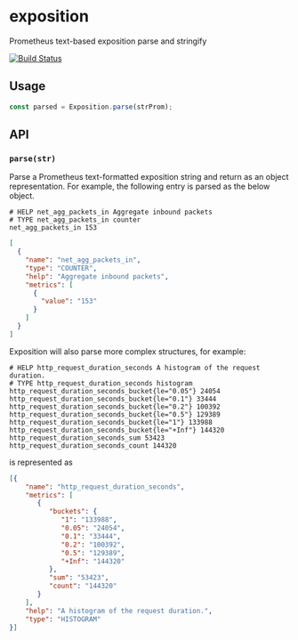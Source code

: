 # exposition
Prometheus text-based exposition parse and stringify

[![Build Status](https://secure.travis-ci.org/geek/exposition.svg)](http://travis-ci.org/geek/exposition)


## Usage

```javascript
const parsed = Exposition.parse(strProm);
```

## API

### `parse(str)`

Parse a Prometheus text-formatted exposition string and return as an object representation. For example, the following entry is parsed as the below object.


```
# HELP net_agg_packets_in Aggregate inbound packets
# TYPE net_agg_packets_in counter
net_agg_packets_in 153
```

```json
[
  {
    "name": "net_agg_packets_in",
    "type": "COUNTER",
    "help": "Aggregate inbound packets",
    "metrics": [
      {
        "value": "153"
      }
    ]
  }
]
```

Exposition will also parse more complex structures, for example:

```
# HELP http_request_duration_seconds A histogram of the request duration.
# TYPE http_request_duration_seconds histogram
http_request_duration_seconds_bucket{le="0.05"} 24054
http_request_duration_seconds_bucket{le="0.1"} 33444
http_request_duration_seconds_bucket{le="0.2"} 100392
http_request_duration_seconds_bucket{le="0.5"} 129389
http_request_duration_seconds_bucket{le="1"} 133988
http_request_duration_seconds_bucket{le="+Inf"} 144320
http_request_duration_seconds_sum 53423
http_request_duration_seconds_count 144320
```

is represented as

```json
[{
    "name": "http_request_duration_seconds",
    "metrics": [
       {
          "buckets": {
             "1": "133988",
             "0.05": "24054",
             "0.1": "33444",
             "0.2": "100392",
             "0.5": "129389",
             "+Inf": "144320"
          },
          "sum": "53423",
          "count": "144320"
       }
    ],
    "help": "A histogram of the request duration.",
    "type": "HISTOGRAM"
}]
```
